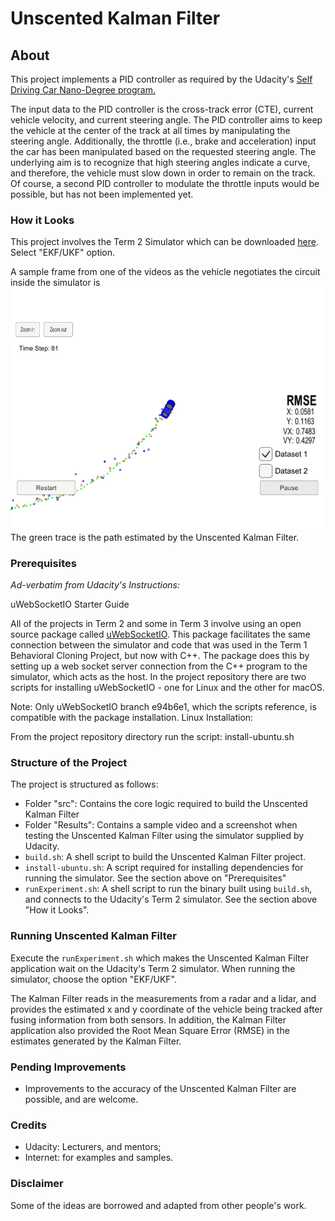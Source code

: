# Unscented Kalman Filter

## About
This project implements a PID controller as required by the Udacity's [Self Driving Car Nano-Degree program.](https://www.udacity.com/course/self-driving-car-engineer-nanodegree--nd013)

The input data to the PID controller is the cross-track error (CTE), current vehicle velocity, and current steering angle. The PID controller aims to keep the vehicle at the center of the track at all times by manipulating the steering angle.
Additionally, the throttle (i.e., brake and acceleration) input the car has been manipulated based on the requested steering angle. The underlying aim is to recognize that high steering angles indicate a curve, and therefore, the vehicle must slow down in order to remain on the track. 
Of course, a second PID controller to modulate the throttle inputs would be possible, but has not been implemented yet.


### How it Looks
This project involves the Term 2 Simulator which can be downloaded [here](https://github.com/udacity/self-driving-car-sim/releases). Select "EKF/UKF" option.

A sample frame from one of the videos as the vehicle negotiates the circuit inside the simulator is ![shown](https://github.com/RomanoViolet/Udacity-Unscented-Kalman-Filter/blob/master/Results/screenshot.png)
The green trace is the path estimated by the Unscented Kalman Filter.

### Prerequisites
_Ad-verbatim from Udacity's Instructions:_

uWebSocketIO Starter Guide

All of the projects in Term 2 and some in Term 3 involve using an open source package called [uWebSocketIO](https://github.com/uNetworking/uWebSockets). This package facilitates the same connection between the simulator and code that was used in the Term 1 Behavioral Cloning Project, but now with C++. The package does this by setting up a web socket server connection from the C++ program to the simulator, which acts as the host. In the project repository there are two scripts for installing uWebSocketIO - one for Linux and the other for macOS.

Note: Only uWebSocketIO branch e94b6e1, which the scripts reference, is compatible with the package installation.
Linux Installation:

From the project repository directory run the script: install-ubuntu.sh


### Structure of the Project
The project is structured as follows:
- Folder "src": Contains the core logic required to build the Unscented Kalman Filter
- Folder "Results": Contains a sample video and a screenshot when testing the Unscented Kalman Filter using the simulator supplied by Udacity.
- `build.sh`: A shell script to build the Unscented Kalman Filter project.
- `install-ubuntu.sh`: A script required for installing dependencies for running the simulator. See the section above on "Prerequisites"
- `runExperiment.sh`: A shell script to run the binary built using `build.sh`, and connects to the Udacity's Term 2 simulator. See the section above "How it Looks".


### Running Unscented Kalman Filter
Execute the `runExperiment.sh` which makes the Unscented Kalman Filter application wait on the Udacity's Term 2 simulator. When running the simulator, choose the option "EKF/UKF".

The Kalman Filter reads in the measurements from a radar and a lidar, and provides the estimated x and y coordinate of the vehicle being tracked after fusing information from both sensors.
In addition, the Kalman Filter application also provided the Root Mean Square Error (RMSE) in the estimates generated by the Kalman Filter.

### Pending Improvements
- Improvements to the accuracy of the Unscented Kalman Filter are possible, and are welcome.

### Credits
- Udacity: Lecturers, and mentors;
- Internet: for examples and samples.

### Disclaimer
Some of the ideas are borrowed and adapted from other people's work.
